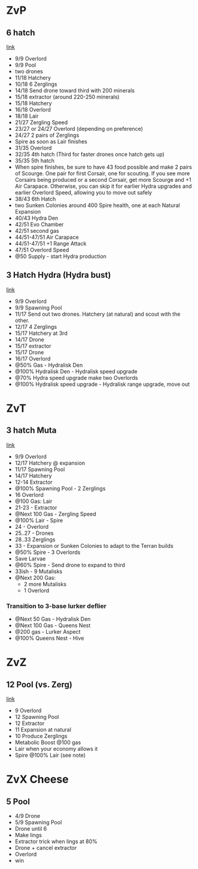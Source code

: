 ZvP
========================================

## 6 hatch

[link](https://liquipedia.net/starcraft/6_hatch_(vs._Protoss))

- 9/9 Overlord
- 9/9 Pool
- two drones
- 11/18 Hatchery
- 10/18 6 Zerglings
- 14/18 Send drone toward third with 200 minerals
- 15/18 extractor (around 220-250 minerals)
- 15/18 Hatchery
- 16/18 Overlord
- 18/18 Lair
- 21/27 Zergling Speed
- 23/27 or 24/27 Overlord (depending on preference)
- 24/27 2 pairs of Zerglings
- Spire as soon as Lair finishes
- 31/35 Overlord
- 32/35 4th hatch (Third for faster drones once hatch gets up)
- 35/35 5th hatch 
- When spire finishes, be sure to have 43 food possible and make 2 pairs of
  Scourge. One pair for first Corsair, one for scouting. If you see more
  Corsairs being produced or a second Corsair, get more Scourge and +1 Air
  Carapace. Otherwise, you can skip it for earlier Hydra upgrades and earlier
  Overlord Speed, allowing you to move out safely
- 38/43 6th Hatch
- two Sunken Colonies around 400 Spire health, one at each Natural Expansion
- 40/43 Hydra Den
- 42/51 Evo Chamber
- 42/51 second gas
- 44/51-47/51 Air Carapace
- 44/51-47/51 +1 Range Attack
- 47/51 Overlord Speed
- @50 Supply - start Hydra production

## 3 Hatch Hydra (Hydra bust)

[link](https://liquipedia.net/starcraft/3_Hatch_Hydralisk_(vs._Protoss))

- 9/9   Overlord
- 9/9   Spawning Pool
- 11/17 Send out two drones. Hatchery (at natural) and scout with the other.
- 12/17  4 Zerglings
- 15/17  Hatchery at 3rd
- 14/17  Drone
- 15/17  extractor
- 15/17  Drone
- 16/17  Overlord
- @50% Gas - Hydralisk Den
- @100% Hydralisk Den - Hydralisk speed upgrade
- @70% Hydra speed upgrade make two Overlords
- @100% Hydralisk speed upgrade - Hydralisk range upgrade, move out

ZvT
========================================

## 3 hatch Muta

[link](https://liquipedia.net/starcraft/3_Hatch_Muta_(vs._Terran))

- 9/9   Overlord
- 12/17 Hatchery @ expansion
- 11/17 Spawning Pool
- 14/17 Hatchery
- 12-14 Extractor
- @100% Spawning Pool - 2 Zerglings
- 16    Overlord
- @100 Gas: Lair
- 21-23 - Extractor
- @Next 100 Gas - Zergling Speed
- @100% Lair - Spire
- 24 - Overlord
- 25..27 - Drones
- 28..33 Zerglings
- 33 - Expansion or Sunken Colonies to adapt to the Terran builds
- @50% Spire - 3 Overlords
- Save Larvae
- @60% Spire - Send drone to expand to third
- 33ish - 9 Mutalisks
- @Next 200 Gas:
  - 2 more Mutalisks
  - 1 Overlord

### Transition to 3-base lurker deflier

- @Next 50 Gas - Hydralisk Den
- @Next 100 Gas - Queens Nest
- @200 gas - Lurker Aspect
- @100% Queens Nest - Hive

		
ZvZ
========================================

## 12 Pool (vs. Zerg)
[link](https://liquipedia.net/starcraft/12_Pool_(vs._Zerg))

- 9        Overlord
- 12       Spawning Pool
- 12       Extractor
- 11       Expansion at natural
- 10       Produce Zerglings 
- Metabolic Boost @100 gas
- Lair when your economy allows it
- Spire @100% Lair (see note)
  
  
ZvX Cheese
========================================

## 5 Pool
- 4/9  Drone
- 5/9  Spawning Pool
- Drone until 6
- Make lings
- Extractor trick when lings at 80%
- Drone + cancel extractor
- Overlord
- win
  
